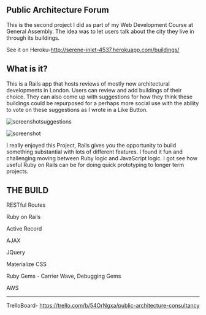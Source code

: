 Public Architecture Forum
-------------------------

This is the second project I did as part of my Web Development Course at General Assembly. The idea was to let users talk about the city they live in through its buildings. 

See it on Heroku-http://serene-inlet-4537.herokuapp.com/buildings/

What is it?
-----------

This is a Rails app that hosts reviews of mostly new architectural developments in London. Users can review and add buildings of their choice. They can also come up with suggestions for how they think these buildings could be repurposed for a perhaps more social use with the ability to vote on these suggestions as I wrote in a Like Button.

![screenshotsuggestions](https://cloud.githubusercontent.com/assets/9989447/10041184/42b4a4a0-61da-11e5-915e-1f23cdb828cf.png)

![screenshot](https://cloud.githubusercontent.com/assets/9989447/10041215/6794d1d2-61da-11e5-8975-a77271f89b98.png)


I really enjoyed this Project, Rails gives you the opportunity to build something substantial with lots of different features. I found it fun and challenging moving between Ruby logic and JavaScript logic. I got see how useful Ruby on Rails can be for doing quick prototyping to longer term projects.

THE BUILD
---------
RESTful Routes

Ruby on Rails

Active Record

AJAX

JQuery

Materialize CSS

Ruby Gems - Carrier Wave, Debugging Gems

AWS
_____________________________________________________
TrelloBoard- 
https://trello.com/b/54OrNgxa/public-architecture-consultancy





